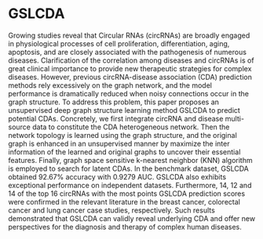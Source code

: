 # GSLCDA
Growing studies reveal that Circular RNAs (circRNAs) are broadly engaged in physiological processes of cell proliferation, differentiation, aging, apoptosis, and are closely associated with the pathogenesis of numerous diseases. Clarification of the correlation among diseases and circRNAs is of great clinical importance to provide new therapeutic strategies for complex diseases. However, previous circRNA-disease association (CDA) prediction methods rely excessively on the graph network, and the model performance is dramatically reduced when noisy connections occur in the graph structure. To address this problem, this paper proposes an unsupervised deep graph structure learning method GSLCDA to predict potential CDAs. Concretely, we first integrate circRNA and disease multi-source data to constitute the CDA heterogeneous network. Then the network topology is learned using the graph structure, and the original graph is enhanced in an unsupervised manner by maximize the inter information of the learned and original graphs to uncover their essential features. Finally, graph space sensitive k-nearest neighbor (KNN) algorithm is employed to search for latent CDAs. In the benchmark dataset, GSLCDA obtained 92.67% accuracy with 0.9279 AUC. GSLCDA also exhibits exceptional performance on independent datasets. Furthermore, 14, 12 and 14 of the top 16 circRNAs with the most points GSLCDA prediction scores were confirmed in the relevant literature in the breast cancer, colorectal cancer and lung cancer case studies, respectively. Such results demonstrated that GSLCDA can validly reveal underlying CDA and offer new perspectives for the diagnosis and therapy of complex human diseases.

